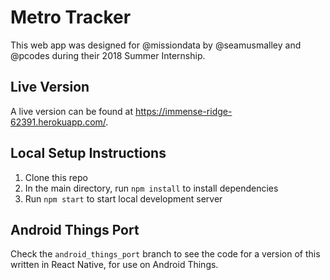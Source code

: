 # Metro Tracker

This web app was designed for @missiondata by @seamusmalley and @pcodes during their 2018 Summer Internship.

## Live Version
A live version can be found at https://immense-ridge-62391.herokuapp.com/.

## Local Setup Instructions

1. Clone this repo
2. In the main directory, run `npm install` to install dependencies
3. Run `npm start` to start local development server

## Android Things Port

Check the `android_things_port` branch to see the code for a version of this written in React Native, for use on Android Things.
